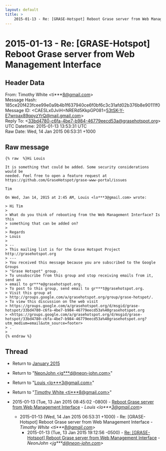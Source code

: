```yaml
---
layout: default
title: >
    2015-01-13 - Re: [GRASE-Hotspot] Reboot Grase server from Web Management Interface
---
```


# 2015-01-13 - Re: [GRASE-Hotspot] Reboot Grase server from Web Management Interface

## Header Data

From: Timothy White \<ti***8@gmail.com\><br>
Message Hash: 185ce20f423fcee99e0a9b4b1f637940ce6f0bf6c3c31afd02b376b8e90111f0<br>
Message ID: \<CAESLx0JviH=NRERd5KkpGP081=53tSK-Y-E7wrpax89qpyzYrQ@mail.gmail.com\><br>
Reply To: \<33bd4780-c6fa-4be7-b984-46779eecd53a@grasehotspot.org\><br>
UTC Datetime: 2015-01-13 13:53:31 UTC<br>
Raw Date: Wed, 14 Jan 2015 06:53:31 +1000<br>

## Raw message

```
{% raw  %}Hi Louis

It is something that could be added. Some security considerations would be
needed. Feel free to open a feature request at
https://github.com/GraseHotspot/grase-www-portal/issues

Tim

On Wed, Jan 14, 2015 at 2:45 AM, Louis <lo***3@gmail.com> wrote:

> Hi Tim
>
> What do you think of rebooting from the Web Management Interface? Is this
> something that can be added on?
>
> Regards
> Louis
>
> --
> This mailing list is for the Grase Hotspot Project http://grasehotspot.org
> ---
> You received this message because you are subscribed to the Google Groups
> "Grase Hotspot" group.
> To unsubscribe from this group and stop receiving emails from it, send an
> email to gr***e@grasehotspot.org.
> To post to this group, send email to gr***t@grasehotspot.org.
> Visit this group at
> http://groups.google.com/a/grasehotspot.org/group/grase-hotspot/.
> To view this discussion on the web visit
> https://groups.google.com/a/grasehotspot.org/d/msgid/grase-hotspot/33bd4780-c6fa-4be7-b984-46779eecd53a%40grasehotspot.org
> <https://groups.google.com/a/grasehotspot.org/d/msgid/grase-hotspot/33bd4780-c6fa-4be7-b984-46779eecd53a%40grasehotspot.org?utm_medium=email&utm_source=footer>
> .
>
{% endraw %}
```

## Thread

+ Return to [January 2015](/archive/2015/01)

+ Return to "[NeonJohn <jg***d<span>@</span>neon-john.com>](/authors/jg___d_at_neonjohn_com)"
+ Return to "[Louis <lo***3<span>@</span>gmail.com>](/authors/lo___3_at_gmail_com)"
+ Return to "[Timothy White <ti***8<span>@</span>gmail.com>](/authors/ti___8_at_gmail_com)"

+ 2015-01-13 (Tue, 13 Jan 2015 08:45:02 -0800) - [Reboot Grase server from Web Management Interface](/archive/2015/01/d29bc46cd50c1befb999fb39f74b03b91943abce8b18d39c022324fbac315f89) - _Louis \<lo***3@gmail.com\>_
  + 2015-01-13 (Wed, 14 Jan 2015 06:53:31 +1000) - Re: [GRASE-Hotspot] Reboot Grase server from Web Management Interface - _Timothy White \<ti***8@gmail.com\>_
    + 2015-01-13 (Tue, 13 Jan 2015 19:12:56 -0500) - [Re: [GRASE-Hotspot] Reboot Grase server from Web Management Interface](/archive/2015/01/135108f0d9de3b71f914a7f27900de88cc670eb044068e93c8afb421da320e43) - _NeonJohn \<jg***d@neon-john.com\>_

